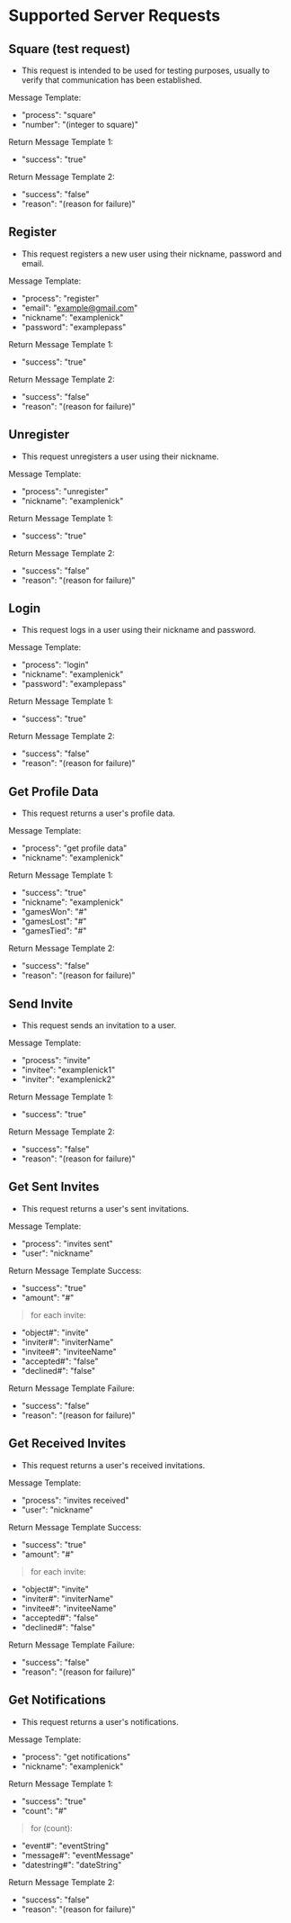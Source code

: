 # Supported Server Requests

## Square (test request)
- This request is intended to be used for testing purposes, usually to verify that communication has been established.

Message Template:
* "process": "square"
* "number": "(integer to square)"

Return Message Template 1:
* "success": "true"

Return Message Template 2:
* "success": "false"
* "reason": "(reason for failure)"

## Register
- This request registers a new user using their nickname, password and email.

Message Template:
* "process": "register"
* "email": "example@gmail.com"
* "nickname": "examplenick"
* "password": "examplepass"

Return Message Template 1:
* "success": "true"

Return Message Template 2:
* "success": "false"
* "reason": "(reason for failure)"

## Unregister
- This request unregisters a user using their nickname.

Message Template:
* "process": "unregister"
* "nickname": "examplenick"

Return Message Template 1:
* "success": "true"

Return Message Template 2:
* "success": "false"
* "reason": "(reason for failure)"

## Login
- This request logs in a user using their nickname and password.

Message Template:
* "process": "login"
* "nickname": "examplenick"
* "password": "examplepass"

Return Message Template 1:
* "success": "true"

Return Message Template 2:
* "success": "false"
* "reason": "(reason for failure)"

## Get Profile Data
- This request returns a user's profile data.

Message Template:
* "process": "get profile data"
* "nickname": "examplenick"

Return Message Template 1:
* "success": "true"
* "nickname": "examplenick"
* "gamesWon": "#"
* "gamesLost": "#"
* "gamesTied": "#"

Return Message Template 2:
* "success": "false"
* "reason": "(reason for failure)"

## Send Invite
- This request sends an invitation to a user.

Message Template:
* "process": "invite"
* "invitee": "examplenick1"
* "inviter": "examplenick2"

Return Message Template 1:
* "success": "true"

Return Message Template 2:
* "success": "false"
* "reason": "(reason for failure)"

## Get Sent Invites
- This request returns a user's sent invitations.

Message Template:
+ "process": "invites sent"
+ "user": "nickname"

Return Message Template Success:
+ "success": "true"
+ "amount": "#"
> for each invite:
+ "object#": "invite"
+ "inviter#": "inviterName"
+ "invitee#": "inviteeName"
+ "accepted#": "false"
+ "declined#": "false"

Return Message Template Failure:
+ "success": "false"
+ "reason": "(reason for failure)"


## Get Received Invites
- This request returns a user's received invitations.

Message Template:
+ "process": "invites received"
+ "user": "nickname"

Return Message Template Success:
+ "success": "true"
+ "amount": "#"
> for each invite:
+ "object#": "invite"
+ "inviter#": "inviterName"
+ "invitee#": "inviteeName"
+ "accepted#": "false"
+ "declined#": "false"

Return Message Template Failure:
+ "success": "false"
+ "reason": "(reason for failure)"

## Get Notifications
- This request returns a user's notifications.

Message Template:
* "process": "get notifications"
* "nickname": "examplenick"

Return Message Template 1:
* "success": "true"
* "count": "#"
> for (count):
* "event#": "eventString"
* "message#": "eventMessage"
* "datestring#": "dateString"

Return Message Template 2:
* "success": "false"
* "reason": "(reason for failure)"

